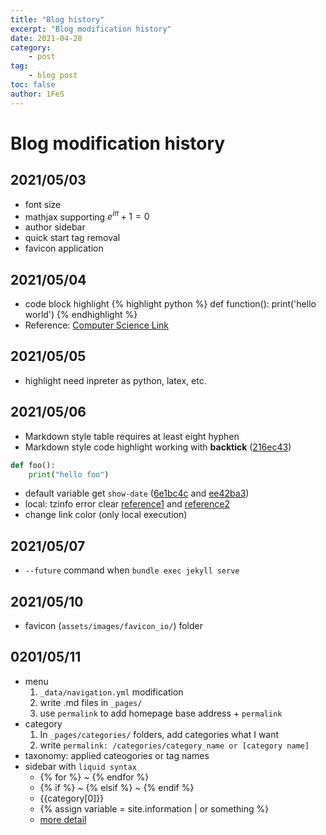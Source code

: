 ```yaml
---
title: "Blog history"
excerpt: "Blog modification history"
date: 2021-04-28
category:
    - post
tag:
    - blog post
toc: false
author: 1FeS
---
```


# Blog modification history
## 2021/05/03
- font size
- mathjax supporting
$e^{i \pi} + 1 = 0$
- author sidebar
- quick start tag removal
- favicon application
  
## 2021/05/04
- code block highlight
{% highlight python %}
def function():
    print('hello world')
{% endhighlight %}
- Reference: [Computer Science Link](https://kjaer.io/notes/)

## 2021/05/05
- highlight need inpreter as python, latex, etc.

## 2021/05/06
- Markdown style table requires at least eight hyphen
- Markdown style code highlight working with **backtick** ([216ec43](bb0ae94b3287132122ee8737a5a0badf790dd6ab))
```python
def foo():
    print("hello foo")
```
- default variable get `show-date` ([6e1bc4c](6e1bc4c1b971dfc6f01e1ee555af5690d47141e8) and [ee42ba3](ee42ba338efc2441b57f2ae80e7ce9aaa24d6bd8))
- local: tzinfo error clear [reference1](https://jennysgap.tistory.com/entry/Github-Pages-04-%ED%83%80%EC%9E%84%EC%A1%B4-%EA%B4%80%EB%A6%AC) and [reference2](https://jekyllrb.com/docs/installation/windows/)
- change link color (only local execution)

## 2021/05/07
- `--future` command when `bundle exec jekyll serve`

## 2021/05/10
- favicon (`assets/images/favicon_io/`) folder

## 0201/05/11
- menu
    1. `_data/navigation.yml` modification
    2. write .md files in `_pages/`
    3. use `permalink` to add homepage base address + `permalink`
- category
    1. In `_pages/categories/` folders, add categories what I want
    2. write `permalink: /categories/category_name or [category name]`
- taxonomy: applied cateogories or tag names
- sidebar with `liquid syntax` 
    - \{% for %\} ~ \{% endfor %\}
    - \{% if %\} ~ \{% elsif %\} ~ \{% endif %\}
    - \{\{category[0]\}\}
    - \{% assign variable = site.information | or something %\}
    - [more detail](https://shopify.github.io/liquid/)